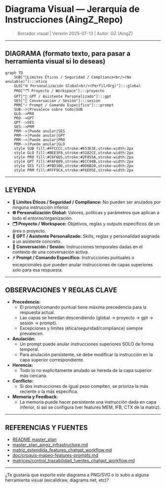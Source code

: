 # Diagrama Visual — Jerarquía de Instrucciones (AingZ\_Repo)

> Borrador visual | Versión 2025-07-13 | Autor: GZ (AingZ)

---

## DIAGRAMA (formato texto, para pasar a herramienta visual si lo deseas)

```mermaid
graph TD
    SUB["🚦Límites Éticos / Seguridad / Compliance<br/>(No anulable)"]:::etico
    GLO["🌐 Personalización Global<br/>(Perfil/Org)"]:::global
    PRO["🗂️ Proyecto / Workspace"]:::proyecto
    GPT["🤖 GPT / Asistente Personalizado"]:::gpt
    SES["💬 Conversación / Sesión"]:::sesion
    PRM["⚡ Prompt / Comando Específico"]:::prompt
    SUB-->|Prevalece sobre todo|SUB
    GLO-->PRO
    PRO-->GPT
    GPT-->SES
    SES-->PRM
    PRM-->|Puede anular|SES
    PRM-->|Puede anular|GPT
    PRM-->|Puede anular|PRO
    PRM-->|Puede anular|GLO
    style SUB fill:#FFCCCC,stroke:#E53E3E,stroke-width:2px
    style GLO fill:#BEE3F8,stroke:#3182CE,stroke-width:2px
    style PRO fill:#C6F6D5,stroke:#2F855A,stroke-width:2px
    style GPT fill:#FAF089,stroke:#ECC94B,stroke-width:2px
    style SES fill:#FBD38D,stroke:#DD6B20,stroke-width:2px
    style PRM fill:#FFF9C4,stroke:#F6E05E,stroke-width:2px
```

---

## LEYENDA

- **🚦 Límites Éticos / Seguridad / Compliance:** No pueden ser anulados por ninguna instrucción inferior.
- **🌐 Personalización Global:** Valores, políticas y parámetros que aplican a todo el entorno/organización.
- **🗂️ Proyecto / Workspace:** Objetivos, reglas y outputs específicos de un área o proyecto.
- **🤖 GPT / Asistente Personalizado:** Skills, reglas y personalidad asignada a un asistente concreto.
- **💬 Conversación / Sesión:** Instrucciones temporales dadas en el contexto de una conversación activa.
- **⚡ Prompt / Comando Específico:** Instrucciones puntuales o excepcionales que pueden anular instrucciones de capas superiores solo para esa respuesta.

---

## OBSERVACIONES Y REGLAS CLAVE

- **Precedencia:**
  - El prompt/comando puntual tiene máxima precedencia para la respuesta actual.
  - Las capas se heredan descendiendo (global → proyecto → gpt → sesión → prompt).
  - Excepciones y límites (ética/seguridad/compliance) siempre prevalecen.
- **Anulación:**
  - Un prompt puede anular instrucciones superiores SOLO de forma temporal.
  - Para anulación persistente, se debe modificar la instrucción en la capa superior correspondiente.
- **Herencia:**
  - Todo lo no explicitamente anulado se hereda de la capa superior más cercana.
- **Conflicto:**
  - Si dos instrucciones de igual peso compiten, se prioriza la más reciente o la más específica.
- **Memoria y Feedback:**
  - La memoria puede hacer persistente una instrucción dada en capa inferior, si así se configura (ver features MEM, IFB, CTX de la matriz).

---

## REFERENCIAS Y FUENTES

- [README master\_plan](AingZ_Platf_Repo/legacy_1/lote_1/originals/Lote_1_1/README.md)
- [master\_plan\_aingz\_infrastructure.md](master_plan_aingz_infrastructure.md)
- [matriz\_extendida\_features\_chatgpt\_workflow.md](matriz_extendida_features_chatgpt_workflow.md)
- [doc/croquis-mapeo-features-prompts.md](doc/croquis-mapeo-features-prompts.md)
- [matrices/control\_trazabilidad\_fuentes\_chatgpt\_workflow.md](matrices/control_trazabilidad_fuentes_chatgpt_workflow.md)

---

¿Te gustaría que exporte este diagrama a PNG/SVG o lo subo a alguna herramienta visual (excalidraw, diagrams.net, etc)?

